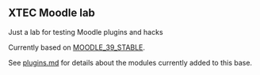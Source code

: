 ## XTEC Moodle lab

Just a lab for testing Moodle plugins and hacks

Currently based on [MOODLE_39_STABLE](https://github.com/projectestac/moodle-lab/tree/MOODLE_39_STABLE).

See [plugins.md](plugins.md) for details about the modules currently added to this base.
